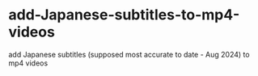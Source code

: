 # add-Japanese-subtitles-to-mp4-videos
add Japanese subtitles (supposed most accurate to date - Aug 2024) to mp4 videos
